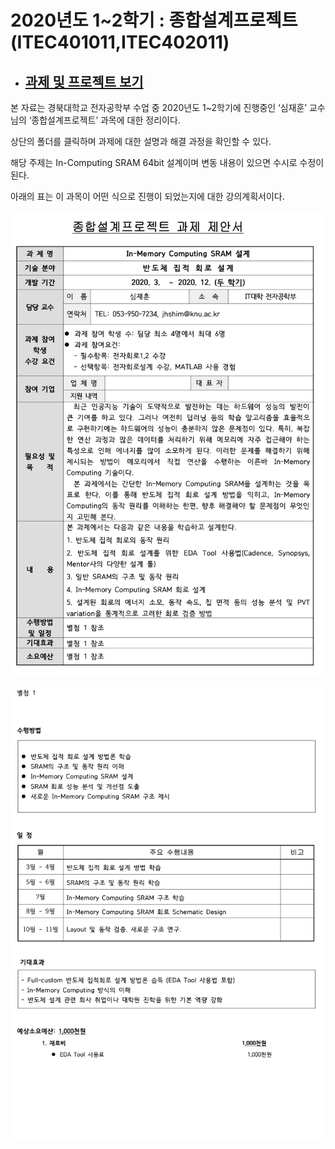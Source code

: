 # 2020년도 1~2학기 : 종합설계프로젝트 (ITEC401011,ITEC402011)

* ## [과제 및 프로젝트 보기](HW/README.md)

본 자료는 경북대학교 전자공학부 수업 중 2020년도 1~2학기에 진행중인 ‘심재훈’ 교수님의 ‘종합설계프로젝트’ 과목에 대한 정리이다.

상단의 폴더를 클릭하며 과제에 대한 설명과 해결 과정을 확인할 수 있다.

해당 주제는 In-Computing SRAM 64bit 설계이며 변동 내용이 있으면 수시로 수정이 된다.

아래의 표는 이 과목이 어떤 식으로 진행이 되었는지에 대한 강의계획서이다.

![01](./images/01.png )

![02](./images/02.png )
